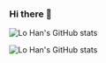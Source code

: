 ### Hi there 👋

![Lo Han's GitHub stats](https://github-readme-stats.vercel.app/api?username=lo-han&show_icons=true&theme=dark)

![Lo Han's GitHub stats](https://github-readme-stats.vercel.app/api/top-langs/?username=lo-han&layout=donut&langs_count=10)
